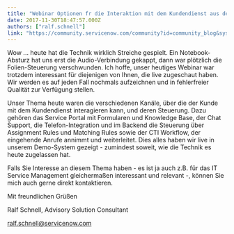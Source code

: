 ```yaml
---
title: "Webinar Optionen fr die Interaktion mit dem Kundendienst aus der BenutzerPerspektive"
date: 2017-11-30T18:47:57.000Z
authors: ["ralf.schnell"]
link: "https://community.servicenow.com/community?id=community_blog&sys_id=8c0de6a5dbd0dbc01dcaf3231f961983"
---
```

<p>Wow ... heute hat die Technik wirklich Streiche gespielt. Ein Notebook-Absturz hat uns erst die Audio-Verbindung gekappt, dann war plötzlich die Folien-Steuerung verschwunden. Ich hoffe, unser heutiges Webinar war trotzdem interessant für diejenigen von Ihnen, die live zugeschaut haben. Wir werden es auf jeden Fall nochmals aufzeichnen und in fehlerfreier Qualität zur Verfügung stellen.</p><p></p><p>Unser Thema heute waren die verschiedenen Kanäle, über die der Kunde mit dem Kundendienst interagieren kann, und deren Steuerung. Dazu gehören das Service Portal mit Formularen und Knowledge Base, der Chat Support, die Telefon-Integration und im Backend die Steuerung über Assignment Rules und Matching Rules sowie der CTI Workflow, der eingehende Anrufe annimmt und weiterleitet. Dies alles haben wir live in unserem Demo-System gezeigt - zumindest soweit, wie die Technik es heute zugelassen hat.</p><p></p><p>Falls Sie Interesse an diesem Thema haben - es ist ja auch z.B. für das IT Service Management gleichermaßen interessant und relevant -, können Sie mich auch gerne direkt kontaktieren.</p><p></p><p>Mit freundlichen Grüßen</p><p></p><p>Ralf Schnell, Advisory Solution Consultant</p><p><a title="k-email-small" class="jive-link-email-small" href="mailto:ralf.schnell@servicenow.com">ralf.schnell@servicenow.com</a><span> </span></p>